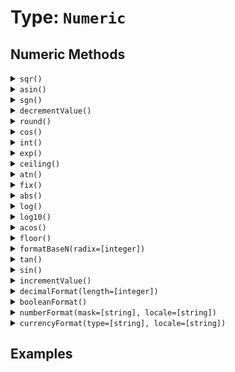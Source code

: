 [comment]: # (Note: This documentation is generated dynamically in the build process.  To modify the contents, change the javadoc on the type class, itself)

# Type: `Numeric`



## Numeric Methods

<details>
<summary><code>sqr()</code></summary>

Returns the square root of a number
</details>
<details>
<summary><code>asin()</code></summary>

Returns the arcsine (inverse sine) of a number
</details>
<details>
<summary><code>sgn()</code></summary>

Determine the sign of a number
</details>
<details>
<summary><code>decrementValue()</code></summary>

Decrement the integer part of a number
</details>
<details>
<summary><code>round()</code></summary>

Rounds a number to the closest integer.
</details>
<details>
<summary><code>cos()</code></summary>

Returns the cosine of an angle entered in radians
</details>
<details>
<summary><code>int()</code></summary>

Returns the closest integer that is smaller than the number
</details>
<details>
<summary><code>exp()</code></summary>

Calculates the exponent whose base is e that represents a number.
</details>
<details>
<summary><code>ceiling()</code></summary>

Determines the closest integer that is greater than a specified floating point number.
</details>
<details>
<summary><code>atn()</code></summary>

Returns the arc tangent (inverse tangent) of a number
</details>
<details>
<summary><code>fix()</code></summary>

Converts a real number to an integer
</details>
<details>
<summary><code>abs()</code></summary>

Returns the absolute value of a number
</details>
<details>
<summary><code>log()</code></summary>

Returns the natural logarithm of a number.
</details>
<details>
<summary><code>log10()</code></summary>

Returns the logarithm of a number to base 10.
</details>
<details>
<summary><code>acos()</code></summary>

Returns the arccosine (inverse cosine) of a number
</details>
<details>
<summary><code>floor()</code></summary>

Returns the absolute value of a number
</details>
<details>
<summary><code>formatBaseN(radix=[integer])</code></summary>

Converts a number to a string representation in the specified base.

Arguments:

| Argument | Type | Required | Default |
|----------|------|----------|---------|
| `radix` | `integer` | `true` | `null` |

</details>
<details>
<summary><code>tan()</code></summary>

Returns the tangent of an angle that is entered in radians.
</details>
<details>
<summary><code>sin()</code></summary>

Returns the sine of a number
</details>
<details>
<summary><code>incrementValue()</code></summary>

Increment the integer part of a number
</details>
<details>
<summary><code>decimalFormat(length=[integer])</code></summary>

Converts a number to a decimal-formatted string.

Arguments:

| Argument | Type | Required | Default |
|----------|------|----------|---------|
| `length` | `integer` | `false` | `2` |

</details>
<details>
<summary><code>booleanFormat()</code></summary>

Returns the value formatted as a boolean string
</details>
<details>
<summary><code>numberFormat(mask=[string], locale=[string])</code></summary>

Formats a number with an optional format mask

Arguments:

| Argument | Type | Required | Default |
|----------|------|----------|---------|
| `mask` | `string` | `false` | `null` |
| `locale` | `string` | `false` | `null` |

</details>
<details>
<summary><code>currencyFormat(type=[string], locale=[string])</code></summary>

nullArguments:

| Argument | Type | Required | Default |
|----------|------|----------|---------|
| `type` | `string` | `false` | `null` |
| `locale` | `string` | `false` | `null` |

</details>


## Examples
